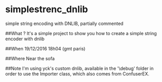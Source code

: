 # simplestrenc_dnlib
simple string encoding with DNLIB, partially commented

##What ?
It's a simple project to show you how to create a simple string encoder with dnlib

##When
19/12/2016 18h04 (gmt paris)

##Where
Near the sofa

##Note
I'm using yck's custom dnlib, available in the '\debug' folder in order to use the Importer class, which also comes from ConfuserEX.
